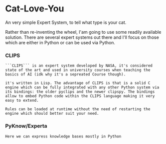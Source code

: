 # Cat-Love-You

An very simple Expert System, to tell what type is your cat.


Rather than re-inventing the wheel, I'am going to use some readily available solution. There are several expert systems out there and I'll focus on those which are either in Python or can be used via Python.


### CLIPS

    ```CLIPS``` is an expert system developed by NASA, it's considered state of the art and used in university courses when teaching the basics of AI (idk why it's a sepreated Course though). 

    it's written in Lisp. The advantage of CLIPS is that is a solid C engine which can be fully integrated with any other Python system via its bindings: the older pyclips and the newer clipspy. The bindings allow to embed Python code within the CLIPS language making it very easy to extend.

    Rules can be loaded at runtime without the need of restarting the engine which should better suit your need.


### PyKnow/Experta 

    Here we can express knowledge bases mostly in Python
    



